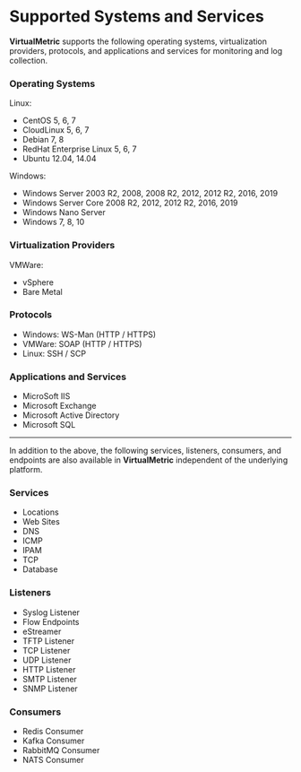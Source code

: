 # Supported Systems and Services

**VirtualMetric** supports the following operating systems, virtualization providers, protocols, and applications and services for monitoring and log collection.

### Operating Systems

Linux:

* CentOS 5, 6, 7
* CloudLinux 5, 6, 7
* Debian 7, 8
* RedHat Enterprise Linux 5, 6, 7
* Ubuntu 12.04, 14.04

Windows:

* Windows Server 2003 R2, 2008, 2008 R2, 2012, 2012 R2, 2016, 2019
* Windows Server Core 2008 R2, 2012, 2012 R2, 2016, 2019
* Windows Nano Server
* Windows 7, 8, 10

### Virtualization Providers

VMWare:

* vSphere
* Bare Metal

### Protocols

* Windows: WS-Man (HTTP / HTTPS)
* VMWare: SOAP (HTTP / HTTPS)
* Linux: SSH / SCP

### Applications and Services

* MicroSoft IIS
* Microsoft Exchange
* Microsoft Active Directory
* Microsoft SQL

***

In addition to the above, the following services, listeners, consumers, and endpoints are also available in **VirtualMetric** independent of the underlying platform.

### Services

* Locations
* Web Sites
* DNS
* ICMP
* IPAM
* TCP
* Database

### Listeners

* Syslog Listener
* Flow Endpoints
* eStreamer
* TFTP Listener
* TCP Listener
* UDP Listener
* HTTP Listener
* SMTP Listener
* SNMP Listener

### Consumers

* Redis Consumer
* Kafka Consumer
* RabbitMQ Consumer
* NATS Consumer

